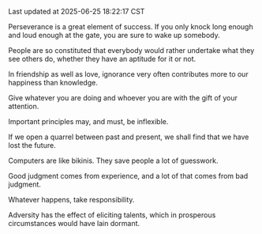 Last updated at 2025-06-25 18:22:17 CST

Perseverance is a great element of success. If you only knock long enough and loud enough at the gate, you are sure to wake up somebody.

People are so constituted that everybody would rather undertake what they see others do, whether they have an aptitude for it or not.

In friendship as well as love, ignorance very often contributes more to our happiness than knowledge.

Give whatever you are doing and whoever you are with the gift of your attention.

Important principles may, and must, be inflexible.

If we open a quarrel between past and present, we shall find that we have lost the future.

Computers are like bikinis. They save people a lot of guesswork.

Good judgment comes from experience, and a lot of that comes from bad judgment.

Whatever happens, take responsibility.

Adversity has the effect of eliciting talents, which in prosperous circumstances would have lain dormant.

